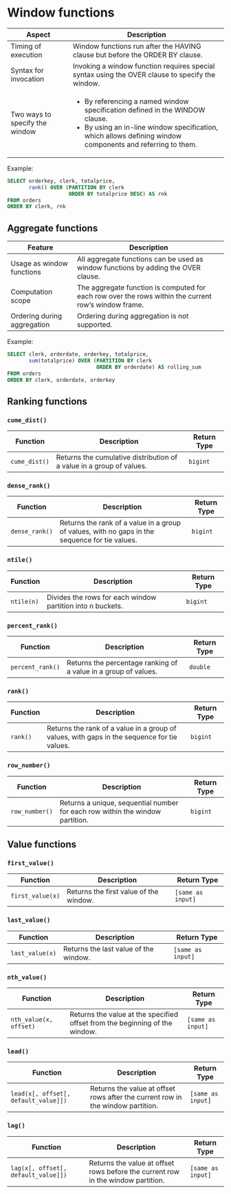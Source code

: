 # Window functions

| Aspect                         | Description                                                                                                   |
|--------------------------------|---------------------------------------------------------------------------------------------------------------|
| Timing of execution            | Window functions run after the HAVING clause but before the ORDER BY clause.                                  |
| Syntax for invocation          | Invoking a window function requires special syntax using the OVER clause to specify the window.              |
| Two ways to specify the window | <ul><li>By referencing a named window specification defined in the WINDOW clause.</li><li>By using an in-line window specification, which allows defining window components and referring to them.</li></ul> |




Example:
```sql
SELECT orderkey, clerk, totalprice,
       rank() OVER (PARTITION BY clerk
                    ORDER BY totalprice DESC) AS rnk
FROM orders
ORDER BY clerk, rnk
```

## Aggregate functions

| Feature                                                     | Description                                                                                                                                                   |
|-------------------------------------------------------------|---------------------------------------------------------------------------------------------------------------------------------------------------------------|
| Usage as window functions                                   | All aggregate functions can be used as window functions by adding the OVER clause.                                                                            |
| Computation scope                                           | The aggregate function is computed for each row over the rows within the current row’s window frame.                                                           |
| Ordering during aggregation                                | Ordering during aggregation is not supported.                                                                                                                |

Example:

```sql
SELECT clerk, orderdate, orderkey, totalprice,
       sum(totalprice) OVER (PARTITION BY clerk
                             ORDER BY orderdate) AS rolling_sum
FROM orders
ORDER BY clerk, orderdate, orderkey
```

## Ranking functions

### **`cume_dist()`**

| Function        | Description                                                       | Return Type |
| --------------- | ----------------------------------------------------------------- | ----------- |
| `cume_dist()`   | Returns the cumulative distribution of a value in a group of values. | `bigint`    |

### **`dense_rank()`**

| Function        | Description                                                                                     | Return Type |
| --------------- | ----------------------------------------------------------------------------------------------- | ----------- |
| `dense_rank()`  | Returns the rank of a value in a group of values, with no gaps in the sequence for tie values. | `bigint`    |

### **`ntile()`**

| Function        | Description                                                                                     | Return Type |
| --------------- | ----------------------------------------------------------------------------------------------- | ----------- |
| `ntile(n)`      | Divides the rows for each window partition into n buckets.                                      | `bigint`    |

### **`percent_rank()`**

| Function        | Description                                                                                     | Return Type |
| --------------- | ----------------------------------------------------------------------------------------------- | ----------- |
| `percent_rank()`| Returns the percentage ranking of a value in a group of values.                                  | `double`    |

### **`rank()`**

| Function        | Description                                                       | Return Type |
| --------------- | ----------------------------------------------------------------- | ----------- |
| `rank()`        | Returns the rank of a value in a group of values, with gaps in the sequence for tie values.     | `bigint`    |

### **`row_number()`**

| Function        | Description                                                       | Return Type |
| --------------- | ----------------------------------------------------------------- | ----------- |
| `row_number()`  | Returns a unique, sequential number for each row within the window partition.                   | `bigint`    |

## Value functions

### **`first_value()`**

| Function          | Description                                                                                                     | Return Type    |
| ----------------- | --------------------------------------------------------------------------------------------------------------- | -------------- |
| `first_value(x)`  | Returns the first value of the window.                                                                          | `[same as input]` |

### **`last_value()`**
| Function        | Description                                                                                                | Return Type    |
| --------------- | ---------------------------------------------------------------------------------------------------------- | -------------- |
| `last_value(x)` | Returns the last value of the window.                                                                       | `[same as input]` |

### **`nth_value()`**
| Function              | Description                                                                                                      | Return Type    |
| --------------------- | ---------------------------------------------------------------------------------------------------------------- | -------------- |
| `nth_value(x, offset)`| Returns the value at the specified offset from the beginning of the window.                                      | `[same as input]` |

### **`lead()`**
| Function                        | Description                                                                                             | Return Type    |
| ------------------------------- | ------------------------------------------------------------------------------------------------------- | -------------- |
| `lead(x[, offset[, default_value]])` | Returns the value at offset rows after the current row in the window partition.                           | `[same as input]` |

### **`lag()`**

| Function                         | Description                                                                                                  | Return Type    |
| -------------------------------- | ------------------------------------------------------------------------------------------------------------ | -------------- |
| `lag(x[, offset[, default_value]])` | Returns the value at offset rows before the current row in the window partition.                               | `[same as input]` |
